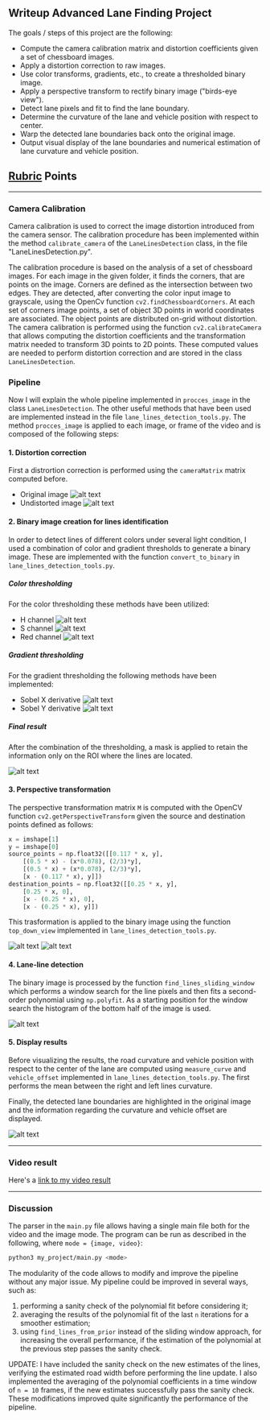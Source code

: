 ## Writeup Advanced Lane Finding Project

The goals / steps of this project are the following:

* Compute the camera calibration matrix and distortion coefficients given a set of chessboard images.
* Apply a distortion correction to raw images.
* Use color transforms, gradients, etc., to create a thresholded binary image.
* Apply a perspective transform to rectify binary image ("birds-eye view").
* Detect lane pixels and fit to find the lane boundary.
* Determine the curvature of the lane and vehicle position with respect to center.
* Warp the detected lane boundaries back onto the original image.
* Output visual display of the lane boundaries and numerical estimation of lane curvature and vehicle position.

[//]: # (Image References)

[image1]: ./output_images/00-original_image.jpg "Original image"
[image2]: ./output_images/01-undistort_image.jpg "Undistorted"
[image3]: ./output_images/03-h_threshold.jpg "Hue Threshold"
[image4]: ./output_images/04-s_threshold.jpg "Saturation Threshold"
[image5]: ./output_images/05-hls_threshold.jpg "HLS Threshold"
[image6]: ./output_images/06-r_threshold.jpg "Red Threshold"
[image7]: ./output_images/06.1-sobel_x_threshold.jpg "Sobel X Threshold"
[image8]: ./output_images/06.1-sobel_y_threshold.jpg "Sobel Y Threshold"
[image9]: ./output_images/07-masked_binary_image.jpg "Binary Image"
[image10]: ./output_images/08-before_transformation.jpg "Before Trasformation"
[image11]: ./output_images/09-top_down_view_image.jpg "Top Down View"
[image12]: ./output_images/10-window_search.jpg "Window Search"
[image13]: ./output_images/11-highlighted_lane.jpg "Highlighted Lane"
[image14]: ./output_images/12-processed_frame.jpg "Processed Frame"
[video1]: ./videos/processed_project_video.mp4 "Video"

## [Rubric](https://review.udacity.com/#!/rubrics/571/view) Points

---

### Camera Calibration

Camera calibration is used to correct the image distortion introduced from the camera sensor.
The calibration procedure has been implemented within the method `calibrate_camera` of the `LaneLinesDetection` class, in the file "LaneLinesDetection.py".


The calibration procedure is based on the analysis of a set of chessboard images. For each image in the given folder, it finds the corners, that are points on the image. Corners are defined as the intersection between two edges. They are detected, after converting the color input image to grayscale, using the OpenCv function `cv2.findChessboardCorners`. At each set of corners image points, a set of object 3D points in world coordinates are associated. The object points are distributed on-grid without distortion. The camera calibration is performed using the function `cv2.calibrateCamera` that allows computing the distortion coefficients and the transformation matrix needed to transform 3D points to 2D points. These computed values are needed to perform distortion correction and are stored in the class `LaneLinesDetection`.

### Pipeline

Now I will explain the whole pipeline implemented in `procces_image` in the class `LaneLinesDetection`. The other useful methods that have been used are implemented instead in the file `lane_lines_detection_tools.py`.
The method `procces_image` is applied to each image, or frame of the video and is composed of the following steps:

#### 1. Distortion correction

First a distrortion correction is performed using the `cameraMatrix` matrix computed before. 
* Original image
![alt text][image1]
* Undistorted image
![alt text][image2]

#### 2. Binary image creation for lines identification

In order to detect lines of different colors under several light condition, I used a combination of color and gradient thresholds to generate a binary image. These are implemented with the function `convert_to_binary` in `lane_lines_detection_tools.py`. 

##### Color thresholding

For the color thresholding these methods have been utilized:
* H channel
![alt text][image3]
* S channel
![alt text][image4]
* Red channel
![alt text][image6]

##### Gradient thresholding

For the gradient thresholding the following methods have been implemented:
* Sobel X derivative
![alt text][image7]
* Sobel Y derivative
![alt text][image8]

##### Final result

After the combination of the thresholding, a mask is applied to retain the information only on the ROI where the lines are located.

![alt text][image9]

#### 3. Perspective transformation

The perspective transformation matrix `M` is computed with the OpenCV function `cv2.getPerspectiveTransform` given the source and destination points defined as follows:

```python
x = imshape[1]
y = imshape[0]
source_points = np.float32([[0.117 * x, y],
    [(0.5 * x) - (x*0.078), (2/3)*y],
    [(0.5 * x) + (x*0.078), (2/3)*y],
    [x - (0.117 * x), y]])
destination_points = np.float32([[0.25 * x, y],
    [0.25 * x, 0],
    [x - (0.25 * x), 0],
    [x - (0.25 * x), y]])
```
This trasformation is applied to the binary image using the function `top_down_view` implemented in `lane_lines_detection_tools.py`.

![alt text][image10]
![alt text][image11]

#### 4. Lane-line detection

The binary image is processed by the function `find_lines_sliding_window` which performs a window search for the line pixels and then fits a second-order polynomial using `np.polyfit`. As a starting position for the window search the histogram of the bottom half of the image is used.

![alt text][image12]

#### 5. Display results

Before visualizing the results, the road curvature and vehicle position with respect to the center of the lane are computed using `measure_curve` and `vehicle_offset` implemented in `lane_lines_detection_tools.py`. The first performs the mean between the right and left lines curvature.

Finally, the detected lane boundaries are highlighted in the original image and the information regarding the curvature and vehicle offset are displayed.

![alt text][image14]

---

### Video result

Here's a [link to my video result](./videos/processed_project_video.mp4)

---

### Discussion
The parser in the `main.py` file allows having a single main file both for the video and the image mode. The program can be run as described in the following, where `mode = {image, video}`:
```bash
python3 my_project/main.py <mode>
```
The modularity of the code allows to modify and improve the pipeline without any major issue. My pipeline could be improved in several ways, such as:
1. performing a sanity check of the polynomial fit before considering it;
1. averaging the results of the polynomial fit of the last `n` iterations for a smoother estimation;
1. using `find_lines_from_prior` instead of the sliding window approach, for increasing the overall performance, if the estimation of the polynomial at the previous step passes the sanity check.

UPDATE:
I have included the sanity check on the new estimates of the lines, verifying the estimated road width before performing the line update. I also implemented the averaging of the polynomial coefficients in a time window of `n = 10` frames, if the new estimates successfully pass the sanity check. These modifications improved quite significantly the performance of the pipeline.
